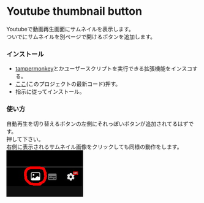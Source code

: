 # Youtube thumbnail button

Youtubeで動画再生画面にサムネイルを表示します。  
ついでにサムネイルを別ページで開けるボタンを追加します。

### インストール
- [tampermonkey](https://www.tampermonkey.net/)とかユーザースクリプトを実行できる拡張機能をインスコする。
- [ここ](https://github.com/oz0820/browser-userscript/raw/main/youtube-thumbnail-button/youtube-thumbnail-button.user.js)(このプロジェクトの最新コード)押す。
- 指示に従ってインストール。

### 使い方
自動再生を切り替えるボタンの左側にそれっぽいボタンが追加されてるはずです。  
押して下さい。  
右側に表示されるサムネイル画像をクリックしても同様の動作をします。  
![押して欲しいボタン](https://raw.githubusercontent.com/oz0820/browser-userscript/images/youtube-thumbnail-button/img1.jpg)
